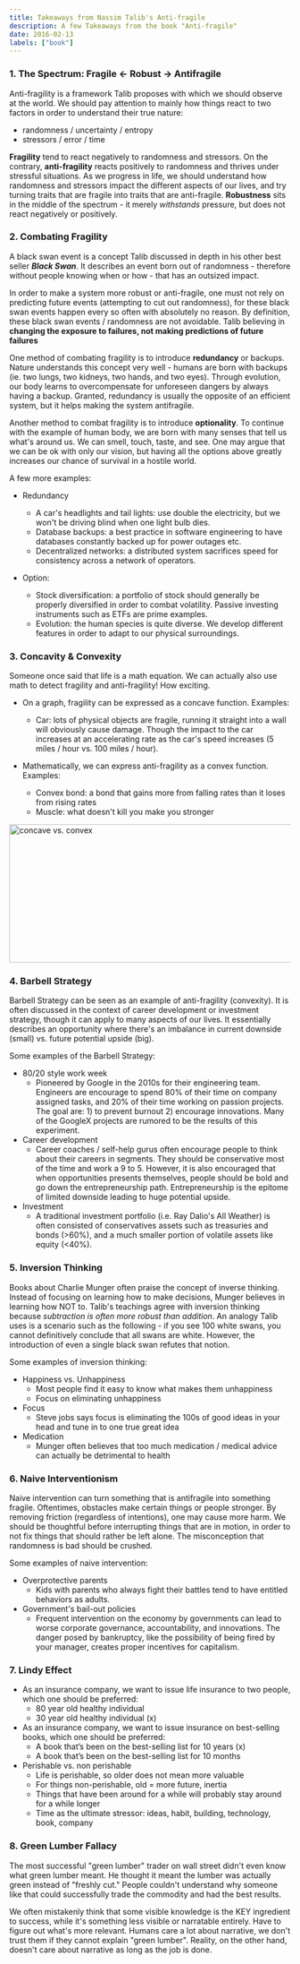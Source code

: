 ```yaml
---
title: Takeaways from Nassim Talib's Anti-fragile
description: A few Takeaways from the book "Anti-fragile"
date: 2016-02-13
labels: ["book"]
---
```

### 1. The Spectrum: Fragile <- Robust -> Antifragile

Anti-fragility is a framework Talib proposes with which we should observe at the world. We should pay attention to mainly how things react to two factors in order to understand their true nature:

- randomness / uncertainty / entropy
- stressors / error / time

**Fragility** tend to react negatively to randomness and stressors. On the contrary, **anti-fragility** reacts positively to randomness and thrives under stressful situations. As we progress in life, we should understand how randomness and stressors impact the different aspects of our lives, and try turning traits that are fragile into traits that are anti-fragile. **Robustness** sits in the middle of the spectrum - it merely *withstands* pressure, but does not react negatively or positively. 

### 2. Combating Fragility

A black swan event is a concept Talib discussed in depth in his other best seller ***Black Swan***. It describes an event born out of randomness - therefore without people knowing when or how - that has an outsized impact.

In order to make a system more robust or anti-fragile, one must not rely on predicting future events (attempting to cut out randomness), for these black swan events happen every so often with absolutely no reason. By definition, these black swan events / randomness are not avoidable. Talib believing in **changing the exposure to failures, not making predictions of future failures**

One method of combating fragility is to introduce **redundancy** or backups. Nature understands this concept very well - humans are born with backups (ie. two lungs, two kidneys, two hands, and two eyes). Through evolution, our body learns to overcompensate for unforeseen dangers by always having a backup. Granted, redundancy is usually the opposite of an efficient system, but it helps making the system antifragile.

Another method to combat fragility is to introduce **optionality**. To continue with the example of human body, we are born with many senses that tell us what's around us. We can smell, touch, taste, and see. One may argue that we can be ok with only our vision, but having all the options above greatly increases our chance of survival in a hostile world.

A few more examples:
- Redundancy
    - A car's headlights and tail lights: use double the electricity, but we won't be driving blind when one light bulb dies.
    - Database backups: a best practice in software engineering to have databases constantly backed up for power outages etc.
    - Decentralized networks: a distributed system sacrifices speed for consistency across a network of operators.

- Option: 
    - Stock diversification: a portfolio of stock should generally be properly diversified in order to combat volatility. Passive investing instruments such as ETFs are prime examples.
    - Evolution: the human species is quite diverse. We develop different features in order to adapt to our physical surroundings.

### 3. Concavity & Convexity

Someone once said that life is a math equation. We can actually also use math to detect fragility and anti-fragility! How exciting.

- On a graph, fragility can be expressed as a concave function. Examples: 
    - Car: lots of physical objects are fragile, running it straight into a wall will obviously cause damage. Though the impact to the car increases at an accelerating rate as the car's speed increases (5 miles / hour vs. 100 miles / hour).

- Mathematically, we can express anti-fragility as a convex function. Examples:
    - Convex bond: a bond that gains more from falling rates than it loses from rising rates
    - Muscle: what doesn't kill you make you stronger

<img src="https://internal.ncl.ac.uk/ask/numeracy-maths-statistics/images/Concaveandconvex.png" alt="concave vs. convex" width="581" height="247">

### 4. Barbell Strategy

Barbell Strategy can be seen as an example of anti-fragility (convexity). It is often discussed in the context of career development or investment strategy, though it can apply to many aspects of our lives. It essentially describes an opportunity where there's an imbalance in current downside (small) vs. future potential upside (big). 

Some examples of the Barbell Strategy:
- 80/20 style work week 
    - Pioneered by Google in the 2010s for their engineering team. Engineers are encourage to spend 80% of their time on company assigned tasks, and 20% of their time working on passion projects. The goal are: 1) to prevent burnout 2) encourage
innovations. Many of the GoogleX projects are rumored to be the results of this experiment.
- Career development 
    - Career coaches / self-help gurus often encourage people to think about their careers in segments. They should be conservative most of the time and work a 9 to 5. However, it is also encouraged that when opportunities presents themselves, people should be bold and go down the entrepreneurship path. Entrepreneurship is the epitome of limited downside leading to huge potential upside.
- Investment 
    - A traditional investment portfolio (i.e. Ray Dalio's All Weather) is often consisted of conservatives assets such as treasuries and bonds (>60%), and a much smaller portion of volatile assets like equity (<40%).

### 5. Inversion Thinking

Books about Charlie Munger often praise the concept of inverse thinking. Instead of focusing on learning how to make decisions, Munger believes in learning how NOT to. Talib's teachings agree with inversion thinking because *subtraction is often more robust than addition*. An analogy Talib uses is a scenario such as the following - if you see 100 white swans, you cannot definitively conclude that all swans are white. However, the introduction of even a single black swan refutes that notion.

Some examples of inversion thinking:
- Happiness vs. Unhappiness
    - Most people find it easy to know what makes them unhappiness
    - Focus on eliminating unhappiness
- Focus
    - Steve jobs says focus is eliminating the 100s of good ideas in your head and tune in to one true great idea
- Medication
    - Munger often believes that too much medication / medical advice can actually be detrimental to health

### 6. Naive Interventionism

Naive intervention can turn something that is antifragile into something fragile. Oftentimes, obstacles make certain things or people stronger. By removing friction (regardless of intentions), one may cause more harm. We should be thoughtful before interrupting things that are in motion, in order to not fix things that should rather be left alone. The misconception that randomness is bad should be crushed.

Some examples of naive intervention: 
- Overprotective parents
    - Kids with parents who always fight their battles tend to have entitled behaviors as adults.
- Government's bail-out policies
    - Frequent intervention on the economy by governments can lead to worse corporate governance, accountability, and innovations. The danger posed by bankruptcy, like the possibility of being fired by your manager, creates proper incentives for capitalism.

### 7. Lindy Effect

- As an insurance company, we want to issue life insurance to two people, which one should be preferred:
    - 80 year old healthy individual
    - 30 year old healthy individual (x)
- As an insurance company, we want to issue insurance on best-selling books, which one should be preferred:
    - A book that’s been on the best-selling list for 10 years (x)
    - A book that’s been on the best-selling list for 10 months
- Perishable vs. non perishable
    - Life is perishable, so older does not mean more valuable
    - For things non-perishable, old = more future, inertia
    - Things that have been around for a while will probably stay around for a while longer
    - Time as the ultimate stressor: ideas, habit, building, technology, book, company

### 8. Green Lumber Fallacy
The most successful "green lumber" trader on wall street didn't even know what green lumber meant. He thought it meant the lumber was actually green instead of "freshly cut." People couldn't understand why someone like that could successfully trade the commodity and had the best results.

We often mistakenly think that some visible knowledge is the KEY ingredient to success, while it's something less visible or narratable entirely. Have to figure out what's more relevant. Humans care a lot about narrative, we don't trust them if they cannot explain "green lumber". Reality, on the other hand, doesn't care about narrative as long as the job is done.
